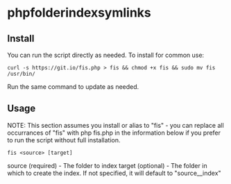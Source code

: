 # phpfolderindexsymlinks

## Install 
You can run the script directly as needed.  To install for common use:

    curl -s https://git.io/fis.php > fis && chmod +x fis && sudo mv fis /usr/bin/

Run the same command to update as needed.

## Usage
NOTE: This section assumes you install or alias to "fis" - you can replace all occurrances of "fis" with
php fis.php in the information below if you prefer to run the script without full installation.

    fis <source> [target]

source (required) - The folder to index
target (optional) - The folder in which to create the index.  If not specified, it will
default to "source__index"
